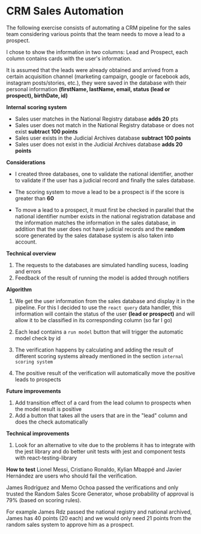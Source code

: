 # CRM Sales Automation

The following exercise consists of automating a CRM pipeline for the sales team considering various points that the team needs to move a lead to a prospect.

I chose to show the information in two columns: Lead and Prospect, each column contains cards with the user's information.

It is assumed that the leads were already obtained and arrived from a certain acquisition channel (marketing campaign, google or facebook ads, instagram posts/stories, etc.), they were saved in the database with their personal information **(firstName, lastName, email, status (lead or prospect), birthDate, id)**

**Internal scoring system**

- Sales user matches in the National Registry database **adds 20** pts
- Sales user does not match in the National Registry database or does not exist **subtract 100 points**
- Sales user exists in the Judicial Archives database **subtract 100 points**
- Sales user does not exist in the Judicial Archives database **adds 20 points**


**Considerations**

* I created three databases, one to validate the national identifier, another to validate if the user has a judicial record and finally the sales database.

* The scoring system to move a lead to be a prospect is if the score is greater than **60**

* To move a lead to a prospect, it must first be checked in parallel that the national identifier number exists in the national registration database and the information matches the information in the sales database, in addition that the user does not have judicial records and the **random** score generated by the sales database system is also taken into account.

**Technical overview**
1. The requests to the databases are simulated handling sucess, loading and errors
2. Feedback of the result of running the model is added through notifiers

**Algorithm**

1. We get the user information from the sales database and display it in the pipeline.
For this I decided to use the `react query` data handler, this information will contain the status of the user **(lead or prospect)** and will allow it to be classified in its corresponding column (so far I go)

2. Each lead contains a `run model` button that will trigger the automatic model check by id

3. The verification happens by calculating and adding the result of different scoring systems already mentioned in the section `internal scoring system`

3. The positive result of the verification will automatically move the positive leads to prospects


**Future improvements**
1. Add transition effect of a card from the lead column to prospects when the model result is positive
2. Add a button that takes all the users that are in the "lead" column and does the check automatically

**Technical improvements**
1. Look for an alternative to vite due to the problems it has to integrate with the jest library and do better unit tests with jest and component tests with react-testing-library

**How to test**
Lionel Messi, Cristiano Ronaldo, Kylian Mbappé and Javier Hernández are users who should fail the verification.

James Rodríguez and Memo Ochoa passed the verifications and only trusted the Random Sales Score Generator, whose probability of approval is 79% (based on scoring rules).

For example
James Rdz passed the national registry and national archived, James has 40 points (20 each) and we would only need 21 points from the random sales system to approve him as a prospect.

